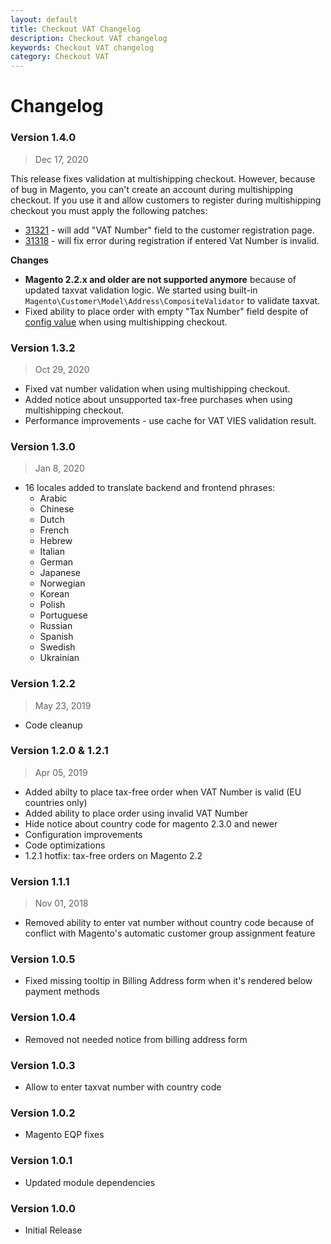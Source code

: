 ```yaml
---
layout: default
title: Checkout VAT Changelog
description: Checkout VAT changelog
keywords: Checkout VAT changelog
category: Checkout VAT
---
```


# Changelog

### Version 1.4.0

> Dec 17, 2020

This release fixes validation at multishipping checkout. However, because of bug in
Magento, you can't create an account during multishipping checkout. If you use it and
allow customers to register during multishipping checkout you must apply the following patches:

 - [31321](https://github.com/magento/magento2/pull/31321) - will add "VAT Number"
field to the customer registration page.
 - [31318](https://github.com/magento/magento2/pull/31318) - will fix error during
registration if entered Vat Number is invalid.

**Changes**

 -  **Magento 2.2.x and older are not supported anymore** because of updated
    taxvat validation logic. We started using built-in
    `Magento\Customer\Model\Address\CompositeValidator` to validate taxvat.
 -  Fixed ability to place order with empty "Tax Number" field despite of
    [config value](/m2/extensions/taxvat/configuration/#general-section)
    when using multishipping checkout.

### Version 1.3.2

> Oct 29, 2020

 -  Fixed vat number validation when using multishipping checkout.
 -  Added notice about unsupported tax-free purchases when using multishipping checkout.
 -  Performance improvements - use cache for VAT VIES validation result.

### Version 1.3.0

> Jan 8, 2020

 -  16 locales added to translate backend and frontend phrases:
    - Arabic
    - Chinese
    - Dutch
    - French
    - Hebrew
    - Italian
    - German
    - Japanese
    - Norwegian
    - Korean
    - Polish
    - Portuguese
    - Russian
    - Spanish
    - Swedish
    - Ukrainian

### Version 1.2.2

> May 23, 2019

 -  Code cleanup

### Version 1.2.0 &amp; 1.2.1

> Apr 05, 2019

 -  Added abilty to place tax-free order when VAT Number is valid (EU countries only)
 -  Added ability to place order using invalid VAT Number
 -  Hide notice about country code for magento 2.3.0 and newer
 -  Configuration improvements
 -  Code optimizations
 -  1.2.1 hotfix: tax-free orders on Magento 2.2

### Version 1.1.1

> Nov 01, 2018

 -  Removed ability to enter vat number without country code because of
    conflict with Magento's automatic customer group assignment feature

### Version 1.0.5

 -  Fixed missing tooltip in Billing Address form when it's
    rendered below payment methods

### Version 1.0.4

 -  Removed not needed notice from billing address form

### Version 1.0.3

 -  Allow to enter taxvat number with country code

### Version 1.0.2

 -  Magento EQP fixes

### Version 1.0.1

 -  Updated module dependencies

### Version 1.0.0

 -  Initial Release
